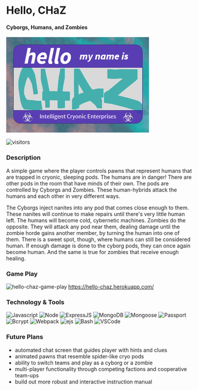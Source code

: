 # Hello, CHaZ

#### Cyborgs, Humans, and Zombies

![hello-chaz-name-tag](public\assets\images\chaz-name-tag.png)

![visitors](https://visitor-badge.glitch.me/badge?page_id=page.id)

### Description

A simple game where the player controls pawns that represent humans that are trapped in cryonic, sleeping pods. The humans are in danger! There are other pods in the room that have minds of their own. The pods are controlled by Cyborgs and Zombies. These human-hybrids attack the humans and each other in very different ways.

The Cyborgs inject nanites into any pod that comes close enough to them. These nanites will continue to make repairs until there's very little human left. The humans will become cold, cybernetic machines.
Zombies do the opposite. They will attack any pod near them, dealing damage until the zombie horde gains another member, by turning the human into one of them. There is a sweet spot, though, where humans can still be considered human. If enough damage is done to the cyborg pods, they can once again become human. And the same is true for zombies that receive enough healing.

### Game Play

![hello-chaz-game-play](public\assets\images\hello-chaz-gameplay.gif)
https://hello-chaz.herokuapp.com/

### Technology & Tools

![Javascript](https://img.shields.io/badge/Code-Javascript-informational?style=flat&logo=Javascript&logoColor=white&color=7c11f7) ![Node](https://img.shields.io/badge/Code-Node-informational?style=flat&logo=Node.js&logoColor=white&color=7c11f7) ![ExpressJS](https://img.shields.io/badge/Code-ExpressJS-informational?style=flat&logo=Express&logoColor=white&color=7c11f7) ![MongoDB](https://img.shields.io/badge/Code-MongoDB-informational?style=flat&logo=MongoDB&logoColor=white&color=7c11f7) ![Mongoose](https://img.shields.io/badge/Code-Mongoose-informational?style=flat&logo=Mongoose&logoColor=white&color=7c11f7) ![Passport](https://img.shields.io/badge/Code-Passport-informational?style=flat&logo=Passport&logoColor=white&color=7c11f7) ![Bcrypt](https://img.shields.io/badge/Code-Bcrypt-informational?style=flat&logo=Bcrypt&logoColor=white&color=7c11f7) ![Webpack](https://img.shields.io/badge/Code-Webpack-informational?style=flat&logo=Webpack&logoColor=white&color=7c11f7) ![ejs](https://img.shields.io/badge/Code-ejs-informational?style=flat&logo=embedded-javascript&logoColor=white&color=7c11f7) ![Bash](https://img.shields.io/badge/Shell-Bash-informational?style=flat&logo=GNU-Bash&logoColor=white&color=7c11f7) ![VSCode](https://img.shields.io/badge/Editor-VSCode-informational?style=flat&logo=visual-studio-code&logoColor=white&color=7c11f7)

### Future Plans

- automated chat screen that guides player with hints and clues
- animated pawns that resemble spider-like cryo pods
- ability to switch teams and play as a cyborg or a zombie
- multi-player functionality through competing factions and cooperative team-ups
- build out more robust and interactive instruction manual
